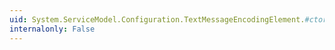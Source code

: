 ```yaml
---
uid: System.ServiceModel.Configuration.TextMessageEncodingElement.#ctor
internalonly: False
---
```

